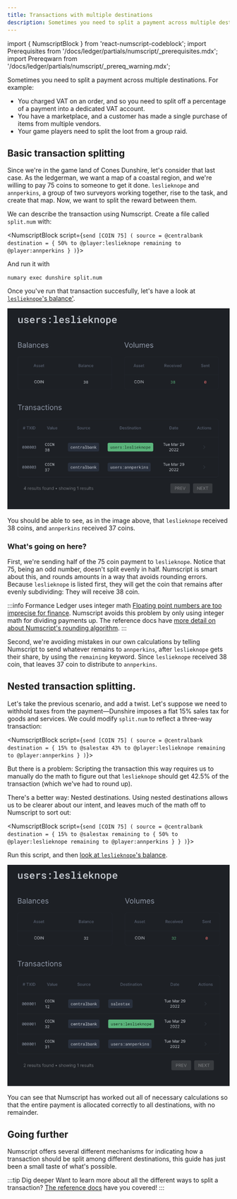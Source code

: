 ```yaml
---
title: Transactions with multiple destinations
description: Sometimes you need to split a payment across multiple destinations. Learn how to do this with Numscript.
---
```


import { NumscriptBlock } from 'react-numscript-codeblock';
import Prerequisites from '/docs/ledger/partials/numscript/_prerequisites.mdx';
import Prereqwarn from '/docs/ledger/partials/numscript/_prereq_warning.mdx';


Sometimes you need to split a payment across multiple destinations. For example:

* You charged VAT on an order, and so you need to split off a percentage of a payment into a dedicated VAT account.
* You have a marketplace, and a customer has made a single purchase of items from multiple vendors.
* Your game players need to split the loot from a group raid.

<Prerequisites />

## Basic transaction splitting

Since we're in the game land of Cones Dunshire, let's consider that last case. As the ledgerman, we want a map of a coastal region, and we're willing to pay 75 coins to someone to get it done. `leslieknope` and `annperkins`, a group of two surveyors working together, rise to the task, and create that map. Now, we want to split the reward between them.

We can describe the transaction using Numscript. Create a file called `split.num` with:

<NumscriptBlock script={`send [COIN 75] (
  source = @centralbank
  destination = {
    50% to @player:leslieknope
    remaining to @player:annperkins
  }
)`}></NumscriptBlock>

And run it with

```shell
numary exec dunshire split.num
```

<Prereqwarn />

Once you've run that transaction succesfully, let's have a look at [`leslieknope`'s balance'](https://control.formance.com/accounts/player:leslieknope).


![`leslieknope` gets 38 and `annperkins` gets 37 coin](multi-destination-1.png)

You should be able to see, as in the image above, that `leslieknope` received 38 coins, and `annperkins` received 37 coins.

### What's going on here?

First, we're sending half of the 75 coin payment to `leslieknope`. Notice that 75, being an odd number, doesn't split evenly in half. Numscript is smart about this, and rounds amounts in a way that avoids rounding errors. Because `leslieknope` is listed first, they will get the coin that remains after evenly subdividing: They will receive 38 coin.

:::info Formance Ledger uses integer math
[Floating point numbers are too imprecise for finance](https://www.youtube.com/watch?v=yZjCQ3T5yXo). Numscript avoids this problem by only using integer math for dividing payments up. The reference docs have [more detail on about Numscript's rounding algorithm](/oss/ledger/reference/numscript/rounding/).
:::

Second, we're avoiding mistakes in our own calculations by telling Numscript to send whatever remains to `annperkins`, after `leslieknope` gets their share, by using the `remaining` keyword. Since `leslieknope` received 38 coin, that leaves 37 coin to distribute to `annperkins`.

## Nested transaction splitting.

Let's take the previous scenario, and add a twist. Let's suppose we need to withhold taxes from the payment—Dunshire imposes a flat 15% sales tax for goods and services. We could modify `split.num` to reflect a three-way transaction:

<NumscriptBlock script={`send [COIN 75] (
  source = @centralbank
  destination = {
    15% to @salestax
    43% to @player:leslieknope
    remaining to @player:annperkins
  }
)`}></NumscriptBlock>

But there is a problem: Scripting the transaction this way requires us to manually do the math to figure out that `leslieknope` should get 42.5% of the transaction (which we've had to round up).

There's a better way: Nested destinations. Using nested destinations allows us to be clearer about our intent, and leaves much of the math off to Numscript to sort out:

<NumscriptBlock script={`send [COIN 75] (
  source = @centralbank
  destination = {
    15% to @salestax
    remaining to {
        50% to @player:leslieknope
        remaining to @player:annperkins
    }
  }
)`}></NumscriptBlock>

<Prereqwarn />

Run this script, and then [look at `leslieknope`'s balance](https://control.formance.com/accounts/player:leslieknope).

![`leslieknope` gets 38 and `annperkins` gets 37 coin](multi-destination-2.png)

You can see that Numscript has worked out all of necessary calculations so that the entire payment is allocated correctly to all destinations, with no remainder.

## Going further

Numscript offers several different mechanisms for indicating how a transaction should be split among different destinations, this guide has just been a small taste of what's possible.

:::tip Dig deeper
Want to learn more about all the different ways to split a transaction? [The reference docs](/oss/ledger/reference/numscript/destinations) have you covered!
:::
